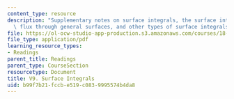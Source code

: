 ```yaml
---
content_type: resource
description: "Supplementary notes on surface integrals, the surface integral for flux,\
  \ flux through general surfaces, and other types of surface integrals.\r\n\r\n"
file: https://ol-ocw-studio-app-production.s3.amazonaws.com/courses/18-02-multivariable-calculus-fall-2007/b99f7b21fccbe519c0839995574b4da8_surface_integrls.pdf
file_type: application/pdf
learning_resource_types:
- Readings
parent_title: Readings
parent_type: CourseSection
resourcetype: Document
title: V9. Surface Integrals
uid: b99f7b21-fccb-e519-c083-9995574b4da8
---
```

